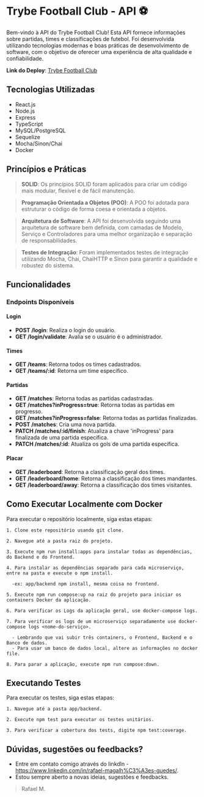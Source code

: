 # Trybe Football Club - API ⚽

Bem-vindo à API do Trybe Football Club! Esta API fornece informações sobre partidas, times e classificações de futebol. Foi desenvolvida utilizando tecnologias modernas e boas práticas de desenvolvimento de software, com o objetivo de oferecer uma experiência de alta qualidade e confiabilidade.

__Link do Deploy__: [Trybe Football Club](https://deploy-project-fcmnaw2el-rafaelmagalhaesguedes.vercel.app/leaderboard)

## Tecnologias Utilizadas

- React.js
- Node.js
- Express
- TypeScript
- MySQL/PostgreSQL
- Sequelize
- Mocha/Sinon/Chai
- Docker

## Princípios e Práticas

> __SOLID__: Os princípios SOLID foram aplicados para criar um código mais modular, flexível e de fácil manutenção.

> __Programação Orientada a Objetos (POO)__: A POO foi adotada para estruturar o código de forma coesa e orientada a objetos.

> __Arquitetura de Software__: A API foi desenvolvida seguindo uma arquitetura de software bem definida, com camadas de Modelo, Serviço 
e Controladores para uma melhor organização e separação de responsabilidades.

> __Testes de Integração__: Foram implementados testes de integração utilizando Mocha, Chai, ChaiHTTP e Sinon para garantir a qualidade e robustez do sistema.

## Funcionalidades

### Endpoints Disponíveis

#### Login

- __POST /login__: Realiza o login do usuário.
- __GET /login/validate__: Avalia se o usuário é o administrador.
#### Times

- __GET /teams__: Retorna todos os times cadastrados.
- __GET /teams/:id__: Retorna um time específico.
#### Partidas

- __GET /matches__: Retorna todas as partidas cadastradas.
- __GET /matches?inProgress=true__: Retorna todas as partidas em progresso.
- __GET /matches?inProgress=false__: Retorna todas as partidas finalizadas.
- __POST /matches__: Cria uma nova partida.
- __PATCH /matches/:id/finish__: Atualiza a chave 'inProgress' para finalizada de uma partida específica.
- __PATCH /matches/:id__: Atualiza os gols de uma partida específica.

#### Placar

- __GET /leaderboard__: Retorna a classificação geral dos times.
- __GET /leaderboard/home__: Retorna a classificação dos times mandantes.
- __GET /leaderboard/away__: Retorna a classificação dos times visitantes.

## Como Executar Localmente com Docker

Para executar o repositório localmente, siga estas etapas:
```
1. Clone este repositório usando git clone.

2. Navegue até a pasta raiz do projeto.

3. Execute npm run install:apps para instalar todas as dependências, do Backend e do Frontend.

4. Para instalar as dependências separado para cada microserviço, entre na pasta e execute o npm install.
  
  -ex: app/backend npm install, mesma coisa no frontend.

5. Execute npm run compose:up na raiz do projeto para iniciar os containers Docker da aplicação.

6. Para verificar os Logs da aplicação geral, use docker-compose logs.

7. Para verificar os logs de um microserviço separadamente use docker-compose logs <nome-do-serviço>.

  - Lembrando que vai subir três containers, o Frontend, Backend e o Banco de dados.
  - Para usar um banco de dados local, altere as informações no docker file.

8. Para parar a aplicação, execute npm run compose:down.
```
## Executando Testes

Para executar os testes, siga estas etapas:
```
1. Navegue até a pasta app/backend.

2. Execute npm test para executar os testes unitários.

3. Para verificar a cobertura dos tests, digite npm test:coverage.

```

## Dúvidas, sugestões ou feedbacks?

- Entre em contato comigo através do linkdIn - https://www.linkedin.com/in/rafael-magalh%C3%A3es-guedes/.
- Estou sempre aberto a novas ideias, sugestões e feedbacks.

> Rafael M.